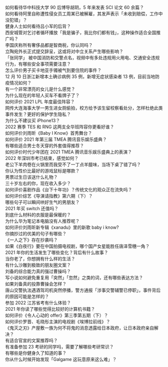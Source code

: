 如何看待华中科技大学 90 后博导胡玥，5 年来发表 SCI 论文 60 余篇？  
如何看待阿里自称遭性侵女员工周某已被解雇，其发声表示「未收到赔偿，工作中没犯错」？  
健身人士如何看待吕小军的后背？  
西安城管对乞讨者循环播放「我是骗子，我比你们都有钱」，这种操作适合全国推广吗？  
李国庆称所有奢侈品都是智商税，你认同吗？  
立陶宛外长正式提交辞呈，这或将对中立关系产生哪些影响？  
「张同学」 被中国消防和交警点名，视频中有多处违规用火用电、交通安全违规行为，有哪些安全事项需要注意？  
怎么评价男子买卡地亚手镯被气到要住院的事件？  
12 月 10 日浙江新增本土确诊病例 35 例，新增无症状感染者 13 例，目前当地防疫情况如何？  
有一个非常漂亮的女儿是什么感觉？  
为什么现在的年轻人买车不看牌子了？  
如何评价 2021 LPL 年度最佳阵容？  
网传大连海事大学一男生进女厕偷拍，校方给予该生留校察看处分，怎样杜绝此类事件发生？更好的保护学生隐私？  
为什么不建议买 iPhone13？  
2022 赛季 TES 和 RNG 这两支全华班阵容你更看好谁？  
如何评价刘雨昕《Baby I Know》首秀舞台？  
如何评价 2021 年第三届 TMEA 腾讯音乐娱乐盛典？  
有哪些适合男士冬天穿的外套值得推荐？  
如何评价时代少年团在 2021 TMEA 腾讯音乐娱乐盛典上的表演？  
2022 年深圳市考已结束，感觉如何？  
老公下羊肉卷在火锅里而我受不了一丁点羊膻味，当场下桌了错了吗？  
你认为性价比最好的游戏鼠标是哪款？  
男票过生日该送什么礼物？  
三十岁左右的你，现在收入多少？  
如何评价喜剧作品《台下十年功》？传统文化的观众正在流失吗？  
如何评价综艺《导演请指教》第六期（下）？  
哪些句子可以瞬间哄好生气的男朋友？  
2021 年买 switch 还值吗？  
到底什么材料的衣服是最保暖的？  
为什么华为笔记本电脑没有人推荐呢？  
如何评价刘雨昕新专辑《xanadu》里的新歌 baby i know?  
你摘抄过的优美的句子有哪些？  
《一人之下》存在抄袭吗？  
如果《白夜行》要在中国拍摄电视剧，哪个国产女星能胜任唐泽雪穗一角？  
2021 年你的生活发生了哪些变化？背后有什么故事？  
当你老了，你想拥有什么样的生活？  
有什么沙雕到极致的朋友圈文案？  
刘备的综合能力真的强过曹操吗？  
写小说如何避免重复用「突然」「忽然」之类的词，还有哪些表达方法？  
如果刘备真的投靠曹操会怎样？  
唐山交警执法遇酒驾司机突然停播，警方通报「涉事交警辅警已停职」，事件背后的原因可能是怎样的？  
参加 2022 江苏省考有什么体验？  
2021 年你读了哪些觉得比较好的计算机书籍？  
如何评价《令人心动的 offer》第三季第五期（下）？  
如何评价罗晋、毛晓彤主演的电视剧《埃博拉前线》？  
《鬼灭之刃》产屋敷一族为何不将鬼的消息透露给日本政府，让日本政府亲自解决？  
有适合官宣的文案推荐吗？  
有准备参加 23 考研的同学吗，需要了解哪些考研常识？  
有哪些是你健身久了知道的事？  
你从什么时候开始发现「Galgame 这玩意原来这么难」？  
